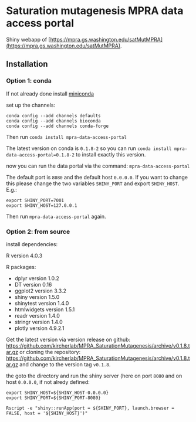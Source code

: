 # Saturation mutagenesis MPRA data access portal

Shiny webapp of [https://mpra.gs.washington.edu/satMutMPRA](https://mpra.gs.washington.edu/satMutMPRA).

## Installation

### Option 1: conda

If not already done install [miniconda](https://docs.conda.io/en/latest/miniconda.html)

set up the channels:

```
conda config --add channels defaults
conda config --add channels bioconda
conda config --add channels conda-forge
```

Then run `conda install mpra-data-access-portal`

The latest version on conda is `0.1.8-2` so you can run `conda install mpra-data-access-portal=0.1.8-2` to install exactly this version.

now you can run the data portal via the command: `mpra-data-access-portal`

The default port is `8080` and the default host `0.0.0.0`. If you want to change this please change the two variables `SHINY_PORT` and export `SHINY_HOST`. E.g.:

```
export SHINY_PORT=7001
export SHINY_HOST=127.0.0.1
```

Then run `mpra-data-access-portal` again.

### Option 2: from source

install dependencies:

R version 4.0.3

R packages:
- dplyr version 1.0.2
- DT version 0.16
- ggplot2 version 3.3.2
- shiny version 1.5.0
- shinytest version 1.4.0
- htmlwidgets version 1.5.1
- readr version 1.4.0
- stringr version 1.4.0
- plotly version 4.9.2.1


Get the latest version via version release on github: 
https://github.com/kircherlab/MPRA_SaturationMutagenesis/archive/v0.1.8.tar.gz 
or cloning the repository: 
https://github.com/kircherlab/MPRA_SaturationMutagenesis/archive/v0.1.8.tar.gz and change to the version tag `v0.1.8`.


the goto the directory and run the shiny server (here on port `8080` and on host `0.0.0.0`, if not alredy defined:


```
export SHINY_HOST=${SHINY_HOST-0.0.0.0}
export SHINY_PORT=${SHINY_PORT-8080}

Rscript -e "shiny::runApp(port = ${SHINY_PORT}, launch.browser = FALSE, host = '${SHINY_HOST}')"
```

